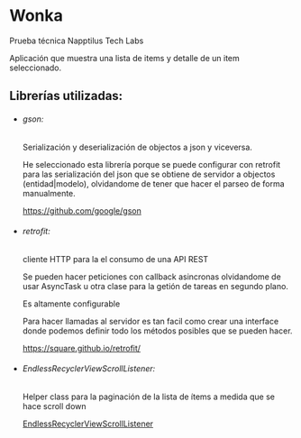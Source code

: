 # Wonka
Prueba técnica ​Napptilus​ ​Tech​ ​Labs

Aplicación que muestra una lista de items y detalle de un item seleccionado.

## Librerías utilizadas:
- ###### gson:
  Serialización y deserialización de objectos a json y viceversa.
  
  He seleccionado esta librería porque se puede configurar con retrofit
  para las serialización del json que se obtiene de servidor a objectos (entidad|modelo), 
  olvidandome de tener que hacer el parseo de forma manualmente.

  https://github.com/google/gson
 
- ###### retrofit:
  cliente HTTP para la el consumo de una API REST
  
  Se pueden hacer peticiones con callback asincronas olvidandome de usar AsyncTask u otra clase para
  la getión de tareas en segundo plano.
  
  Es altamente configurable
  
  Para hacer llamadas al servidor es tan facil como crear una interface donde podemos definir
  todo los métodos posibles que se pueden hacer.
 
  https://square.github.io/retrofit/

- ###### EndlessRecyclerViewScrollListener:
  Helper class para la paginación de la lista de ítems a medida que se hace scroll down
  
  [EndlessRecyclerViewScrollListener]( https://github.com/ardok/codepath/blob/master/TwitterClient/app/src/main/java/com/codepath/twitterclient/listeners/EndlessRecyclerViewScrollListener.java)

